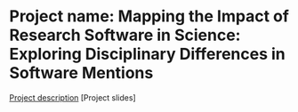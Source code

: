 # Project name: Mapping the Impact of Research Software in Science: Exploring Disciplinary Differences in Software Mentions

[Project description](https://docs.google.com/document/d/1TTeVDYmjcoCHfSzhFvliGrLMQyEB2yHYSQcjMf-OeY4/edit#heading=h.mfizjlrp1stl)
[Project slides]


